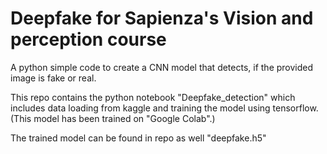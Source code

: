 # Deepfake for Sapienza's Vision and perception course
A python simple code to create a CNN model that detects, if the provided image is fake or real.

This repo contains the python notebook "Deepfake_detection" which includes data loading from kaggle and training the model using tensorflow.
(This model has been trained on "Google Colab".)

The trained model can be found in repo as well "deepfake.h5"

